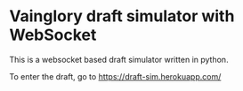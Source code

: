 # Vainglory draft simulator with WebSocket

This is a websocket based draft simulator written in python. 

To enter the draft, go to https://draft-sim.herokuapp.com/